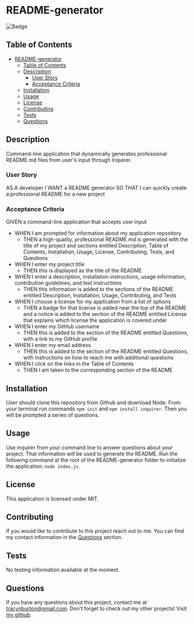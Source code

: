 # README-generator

![Badge](https://img.shields.io/badge/License-MIT-lightblue.svg)

## Table of Contents

- [README-generator](#readme-generator)
  - [Table of Contents](#table-of-contents)
  - [Description](#description)
    - [User Story](#user-story)
    - [Acceptance Criteria](#acceptance-criteria)
  - [Installation](#installation)
  - [Usage](#usage)
  - [License](#license)
  - [Contributing](#contributing)
  - [Tests](#tests)
  - [Questions](#questions)

## Description

Command-line application that dynamically generates professional README.md files from user's input through Inquirer.

### User Story

AS A developer
I WANT a README generator
SO THAT I can quickly create a professional README for a new project

### Acceptance Criteria

GIVEN a command-line application that accepts user input

- WHEN I am prompted for information about my application repository
  - THEN a high-quality, professional README.md is generated with the title of my project and sections entitled Description, Table of Contents, Installation, Usage, License, Contributing, Tests, and Questions
- WHEN I enter my project title
  - THEN this is displayed as the title of the README
- WHEN I enter a description, installation instructions, usage information, contribution guidelines, and test instructions
  - THEN this information is added to the sections of the README entitled Description, Installation, Usage, Contributing, and Tests
- WHEN I choose a license for my application from a list of options
  - THEN a badge for that license is added near the top of the README and a notice is added to the section of the README entitled License that explains which license the application is covered under
- WHEN I enter my GitHub username
  - THEN this is added to the section of the README entitled Questions, with a link to my GitHub profile
- WHEN I enter my email address
  - THEN this is added to the section of the README entitled Questions, with instructions on how to reach me with additional questions
- WHEN I click on the links in the Table of Contents
  - THEN I am taken to the corresponding section of the README

## Installation

User should clone this repository from Github and download Node. From your terminal run commands `npm init` and `npm install inquirer`. Then you will be prompted a series of questions.

## Usage

Use inquirer from your command line to answer questions about your project. That information will be used to generate the README. Run the following command at the root of the README-generator folder to initialize the application: `node index.js`.

## License

This application is licensed under MIT.

## Contributing

If you would like to contribute to this project reach out to me. You can find my contact information in the [Questions](#questions) section.

## Tests

No testing information available at the moment.

## Questions

If you have any questions about this project, contact me at tracynburton@gmail.com.
Don't forget to check out my other projects! Visit [my github](https://github.com/tracybrtn).
